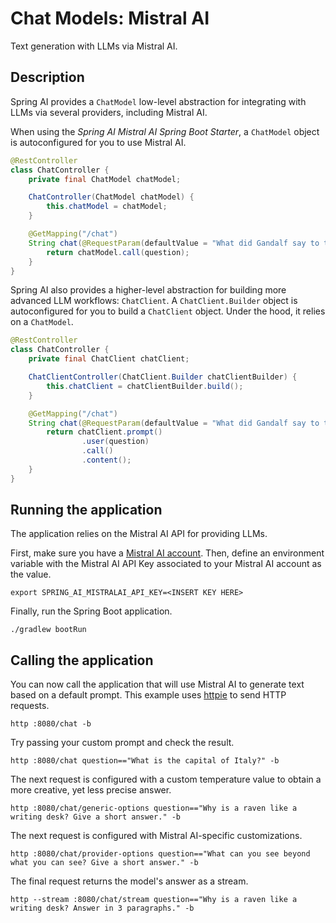 # Chat Models: Mistral AI

Text generation with LLMs via Mistral AI.

## Description

Spring AI provides a `ChatModel` low-level abstraction for integrating with LLMs via several providers, including Mistral AI.

When using the _Spring AI Mistral AI Spring Boot Starter_, a `ChatModel` object is autoconfigured for you to use Mistral AI.

```java
@RestController
class ChatController {
    private final ChatModel chatModel;

    ChatController(ChatModel chatModel) {
        this.chatModel = chatModel;
    }

    @GetMapping("/chat")
    String chat(@RequestParam(defaultValue = "What did Gandalf say to the Balrog?") String question) {
        return chatModel.call(question);
    }
}
```

Spring AI also provides a higher-level abstraction for building more advanced LLM workflows: `ChatClient`.
A `ChatClient.Builder` object is autoconfigured for you to build a `ChatClient` object. Under the hood, it relies on a `ChatModel`.

```java
@RestController
class ChatController {
    private final ChatClient chatClient;

    ChatClientController(ChatClient.Builder chatClientBuilder) {
        this.chatClient = chatClientBuilder.build();
    }

    @GetMapping("/chat")
    String chat(@RequestParam(defaultValue = "What did Gandalf say to the Balrog?") String question) {
        return chatClient.prompt()
                .user(question)
                .call()
                .content();
    }
}
```

## Running the application

The application relies on the Mistral AI API for providing LLMs.

First, make sure you have a [Mistral AI account](https://console.mistral.ai).
Then, define an environment variable with the Mistral AI API Key associated to your Mistral AI account as the value.

```shell
export SPRING_AI_MISTRALAI_API_KEY=<INSERT KEY HERE>
```

Finally, run the Spring Boot application.

```shell
./gradlew bootRun
```

## Calling the application

You can now call the application that will use Mistral AI to generate text based on a default prompt.
This example uses [httpie](https://httpie.io) to send HTTP requests.

```shell
http :8080/chat -b
```

Try passing your custom prompt and check the result.

```shell
http :8080/chat question=="What is the capital of Italy?" -b
```

The next request is configured with a custom temperature value to obtain a more creative, yet less precise answer.

```shell
http :8080/chat/generic-options question=="Why is a raven like a writing desk? Give a short answer." -b
```

The next request is configured with Mistral AI-specific customizations.

```shell
http :8080/chat/provider-options question=="What can you see beyond what you can see? Give a short answer." -b
```

The final request returns the model's answer as a stream.

```shell
http --stream :8080/chat/stream question=="Why is a raven like a writing desk? Answer in 3 paragraphs." -b
```
